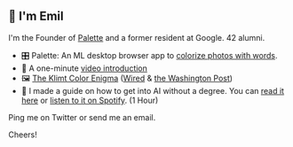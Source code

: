 ## 👋 I'm Emil

I'm the Founder of [Palette](https://palette.fm/) and a former resident at Google. 42 alumni.

- 🎛 Palette: An ML desktop browser app to [colorize photos with words](https://palette.fm/).
- 🎥 A one-minute [video introduction](https://www.youtube.com/watch?v=xKPk7tG2upc)
- 🖼 [The Klimt Color Enigma](https://artsandculture.google.com/story/the-klimt-color-enigma/SQWxuZfE5ki3mQ?hl=en) ([Wired](https://www.wired.com/story/artificial-intelligence-reviving-lost-art/) & [the Washington Post](https://www.washingtonpost.com/entertainment/museums/gustav-klimt-google-digital-reconstructions/2021/12/28/4a18f61e-36a5-11ec-8be3-e14aaacfa8ac_story.html))
- 📖 I made a guide on how to get into AI without a degree. You can [read it here](https://www.emilwallner.com/p/no-ml-degree) or [listen to it on Spotify](https://open.spotify.com/episode/75rRRq8j6OAGyBdwLMLNmC?si=xg5sBUdmSQ6QG3_EX0Wa8g). (1 Hour)

Ping me on Twitter or send me an email.

Cheers!
